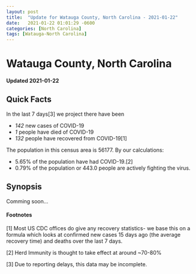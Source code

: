 ```yaml
---
layout: post
title:  "Update for Watauga County, North Carolina - 2021-01-22"
date:   2021-01-22 01:01:29 -0600
categories: [North Carolina]
tags: [Watauga-North Carolina]
---
```


# Watauga County, North Carolina
#### Updated 2021-01-22

## Quick Facts

In the last 7 days[3] we project there have been
- *142* new cases of COVID-19
- *1* people have died of COVID-19
- *132* people have recovered from COVID-19[1]

The population in this census area is 56177. By our calculations:
- 5.65% of the population have had COVID-19.[2]
- 0.79% of the population or 443.0 people are actively fighting the virus.

## Synopsis

Comming soon...


#### Footnotes

[1] Most US CDC offices do give any recovery statistics- we base this on a formula which looks at confirmed new cases
15 days ago (the average recovery time) and deaths over the last 7 days.

[2] Herd Immunity is thought to take effect at around ~70-80%

[3] Due to reporting delays, this data may be incomplete.
 
    